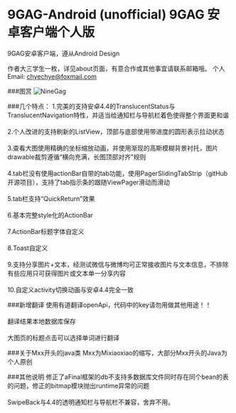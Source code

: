 ﻿9GAG-Android (unofficial)
9GAG 安卓客户端个人版
=====================

9GAG安卓客户端，遵从Android Design

作者大三学生一枚，详见about页面，有意合作或其他事宜请联系邮箱哦。
个人Email: chyechye@foxmail.com
	
###图赏
![NineGag](https://raw.github.com/Mixiaoxiao/9Gag/master/Screenshots/device-all.jpg)
	
###几个特点：
1.完美的支持安卓4.4的TranslucentStatus与TranslucentNavigation特性，并适当给通知栏与导航栏着色使得整个界面更和谐<br />  
2.个人改进的支持刷新的ListView，顶部与底部使用带进度的圆形表示拉动状态<br />  
3.查看大图使用精确的坐标缩放动画，并使用渐现的高斯模糊背景衬托，图片drawable裁剪遵循“横向充满，长图顶部对齐”规则<br />  
4.tab栏没有使用actionBar自带的tab功能，使用PagerSlidingTabStrip（gitHub开源项目），支持了tab指示条的跟随ViewPager滑动而滑动<br />  
5.tab栏支持“QuickReturn”效果<br />  
6.基本完整style化的ActionBar<br />  
7.ActionBar标题字体自定义<br />  
8.Toast自定义<br />  
9.支持分享图片+文本，经测试微信与微博均可正常接收图片与文本信息，不排除有些应用只可获得图片或文本单一分享内容<br />  
10.自定义activity切换动画与安卓4.4完全一致<br />  

###新增翻译
使用有道翻译openApi，代码中的key请勿用做其他用途！！<br />  
翻译结果本地数据库保存<br />  
大图页的标题点击可以选择单词进行翻译<br />  

###关于Mxx开头的java类
Mxx为Mixiaoxiao的缩写，大部分Mxx开头的Java为个人原创<br />  

###其他说明
修正了aFinal框架的db不支持多数据库文件同时存在同个bean的表的问题，修正的bitmap模块抛出runtime异常的问题<br />  
SwipeBack与4.4的透明通知栏与导航栏不兼容，舍弃不用。<br />  